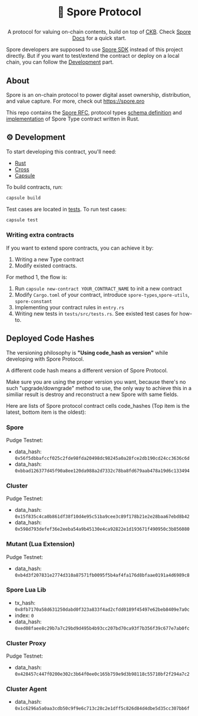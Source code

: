 # <p align="center">🧬 Spore Protocol</p>
<p align="center">
  A protocol for valuing on-chain contents, build on top of <a href="https://github.com/nervosnetwork/ckb">CKB</a>. Check <a href="https://docs.spore.pro">Spore Docs</a> for a quick start.
</p>


Spore developers are supposed to use [Spore SDK](https://github.com/sporeprotocol/spore-sdk) instead of this project directly. But if you want to test/extend the contract or deploy on a local chain, you can follow the [Development](#⚙️-development) part.

## About

Spore is an on-chain protocol to power digital asset ownership, distribution, and value capture. For more, check out https://spore.pro

This repo contains the [Spore RFC](./RFC.md), protocol types [schema definition](./lib/types/schemas/spore.mol) and [implementation](./contracts/) of Spore Type contract written in Rust.


## ⚙️ Development
To start developing this contract, you'll need:

- [Rust](https://www.rust-lang.org/tools/install)
- [Cross](https://github.com/cross-rs/cross)
- [Capsule](https://github.com/nervosnetwork/capsule)

To build contracts, run:

``` sh
capsule build
```

Test cases are located in [tests](./tests/). To run test cases:

``` sh
capsule test
```

### Writing extra contracts

If you want to extend spore contracts, you can achieve it by:

1. Writing a new Type contract
2. Modify existed contracts.

For method 1, the flow is:

1. Run `capsule new-contract YOUR_CONTRACT_NAME` to init a new contract
2. Modify `Cargo.toml` of your contract, introduce `spore-types`,`spore-utils`, `spore-constant`
3. Implementing your contract rules in `entry.rs`
4. Writing new tests in `tests/src/tests.rs`. See existed test cases for how-to.


## Deployed Code Hashes
The versioning philosophy is **"Using code_hash as version"** while developing with Spore Protocol.

A different code hash means a different version of Spore Protocol.

Make sure you are using the proper version you want, because there's no such "upgrade/downgrade" method to use, the only way to achieve this in a similiar result is destroy and reconstruct a new Spore with same fields. 

Here are lists of Spore protocol contract cells code_hashes (Top item is the latest, bottom item is the oldest):

### Spore
Pudge Testnet:
- data_hash: `0x56f5dbbafccf025c2fde98fda20498dc98245a0a28fce2db190cd24cc3636c6d`
- data_hash: `0xbbad126377d45f90a8ee120da988a2d7332c78ba8fd679aab478a19d6c133494`

### Cluster
Pudge Testnet:
- data_hash: `0x15f835c4ca0b861df38f10d4e95c51ba9cee3c89f178b21e2e28baa67ebd8b42`
- data_hash: `0x598d793defef36e2eeba54a9b45130e4ca92822e1d193671f490950c3b856080`

### Mutant (Lua Extension)
Pudge Testnet:
- data_hash: `0xb4d3f207831e2774d310a87571fb0095f5b4af4fa176d8bfaae0191a4d6989c8`

### Spore Lua Lib
- tx_hash: `0x8fb7170a58d631250dabd0f323a833f4ad2cfdd0189f45497e62beb8409e7a0c`
- index: `0`
- data_hash: `0xed08faee8c29b7a7c29bd9d495b4b93cc207bd70ca93f7b356f39c677e7ab0fc`

### Cluster Proxy
Pudge Testnet:
- data_hash: `0x428457c447f0200e302c3b64f0ee0c165b759e9d3b98118c55710bf2f294a7c2`

### Cluster Agent
- data_hash: `0x1c6296a5a0aa3cdb50c9f9e6c713c28c2e1dff5c826d84d4dbe5d35cc307bb6f`